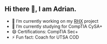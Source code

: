 ## Hi there 👋, I am Adrian.

- 🔭 I’m currently working on my [RHX]([URL](https://rowdyhacks.org/)) project
- 🌱 I’m currently studying for CompTIA CySA+
- 😄 Certifications: CompTIA Sec+
- ⚡ Fun fact: Coach for UTSA COD

<!--
**adrian-triton/adrian-triton** is a ✨ _special_ ✨ repository because its `README.md` (this file) appears on your GitHub profile.

Here are some ideas to get you started:

- 🔭 I’m currently working on ...
- 🌱 I’m currently learning ...
- 👯 I’m looking to collaborate on ...
- 🤔 I’m looking for help with ...
- 💬 Ask me about ...
- 📫 How to reach me: ...
- 😄 Pronouns: ...
- ⚡ Fun fact: ...
-->
